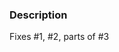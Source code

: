 <!--
The PR title must be written as if it is the subject line of a commit that contains the entire PR code. See https://cbea.ms/git-commit/#seven-rules for how to write commit messages. If the PR fixes a single issue you can also use the issue title.
-->

### Description

<!--
A brief summery of the changes. You do not need to repeat the description of the related issues. Instead consider explaining why you implemented something the way you did. For simple PRs it might be sufficient to just mention the issues it fixes.
-->

<!-- Mention all issues that the PR fixes like so: -->
Fixes #1, #2, parts of #3
